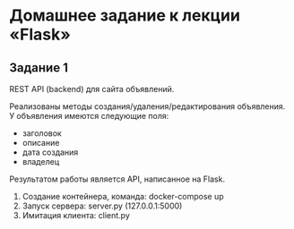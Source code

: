 # Домашнее задание к лекции «Flask»

## Задание 1

REST API (backend) для сайта объявлений.

Реализованы методы создания/удаления/редактирования объявления.    
У объявления имеются следующие поля: 
- заголовок
- описание
- дата создания
- владелец

Результатом работы является API, написанное на Flask.

1. Создание контейнера, команда: docker-compose up
2. Запуск сервера: server.py (127.0.0.1:5000)
3. Имитация клиента: client.py